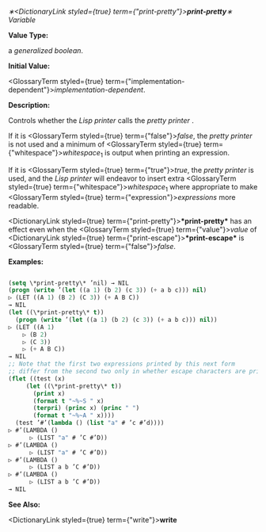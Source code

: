 *∗<DictionaryLink styled={true} term={"print-pretty"}><b>*print-pretty*</b></DictionaryLink>∗ Variable* 



**Value Type:** 



a *generalized boolean*. 



**Initial Value:** 



<GlossaryTerm styled={true} term={"implementation-dependent"}><i>implementation-dependent</i></GlossaryTerm>. 



**Description:** 



Controls whether the *Lisp printer* calls the *pretty printer* . 



If it is <GlossaryTerm styled={true} term={"false"}><i>false</i></GlossaryTerm>, the *pretty printer* is not used and a minimum of <GlossaryTerm styled={true} term={"whitespace"}><i>whitespace</i></GlossaryTerm><sub>1</sub> is output when printing an expression. 



If it is <GlossaryTerm styled={true} term={"true"}><i>true</i></GlossaryTerm>, the *pretty printer* is used, and the *Lisp printer* will endeavor to insert extra <GlossaryTerm styled={true} term={"whitespace"}><i>whitespace</i></GlossaryTerm><sub>1</sub> where appropriate to make <GlossaryTerm styled={true} term={"expression"}><i>expressions</i></GlossaryTerm> more readable. 



<DictionaryLink styled={true} term={"print-pretty"}><b>\*print-pretty\*</b></DictionaryLink> has an effect even when the <GlossaryTerm styled={true} term={"value"}><i>value</i></GlossaryTerm> of <DictionaryLink styled={true} term={"print-escape"}><b>\*print-escape\*</b></DictionaryLink> is <GlossaryTerm styled={true} term={"false"}><i>false</i></GlossaryTerm>. 







 



 



**Examples:**
```lisp

(setq \*print-pretty\* ’nil) → NIL 
(progn (write ’(let ((a 1) (b 2) (c 3)) (+ a b c))) nil) 
▷ (LET ((A 1) (B 2) (C 3)) (+ A B C)) 
→ NIL 
(let ((\*print-pretty\* t)) 
  (progn (write ’(let ((a 1) (b 2) (c 3)) (+ a b c))) nil)) 
▷ (LET ((A 1) 
	▷ (B 2) 
	▷ (C 3)) 
    ▷ (+ A B C)) 
→ NIL 
;; Note that the first two expressions printed by this next form 
;; differ from the second two only in whether escape characters are printed. ;; In all four cases, extra whitespace is inserted by the pretty printer. 
(flet ((test (x) 
	 (let ((\*print-pretty\* t)) 
	   (print x) 
	   (format t "~%~S " x) 
	   (terpri) (princ x) (princ " ") 
	   (format t "~%~A " x)))) 
  (test ’#’(lambda () (list "a" # ’c #’d)))) 
▷ #’(LAMBDA () 
      ▷ (LIST "a" # ’C #’D)) 
▷ #’(LAMBDA () 
      ▷ (LIST "a" # ’C #’D)) 
▷ #’(LAMBDA () 
      ▷ (LIST a b ’C #’D)) 
▷ #’(LAMBDA () 
      ▷ (LIST a b ’C #’D)) 
→ NIL 

```
**See Also:** 



<DictionaryLink styled={true} term={"write"}><b>write</b></DictionaryLink> 



